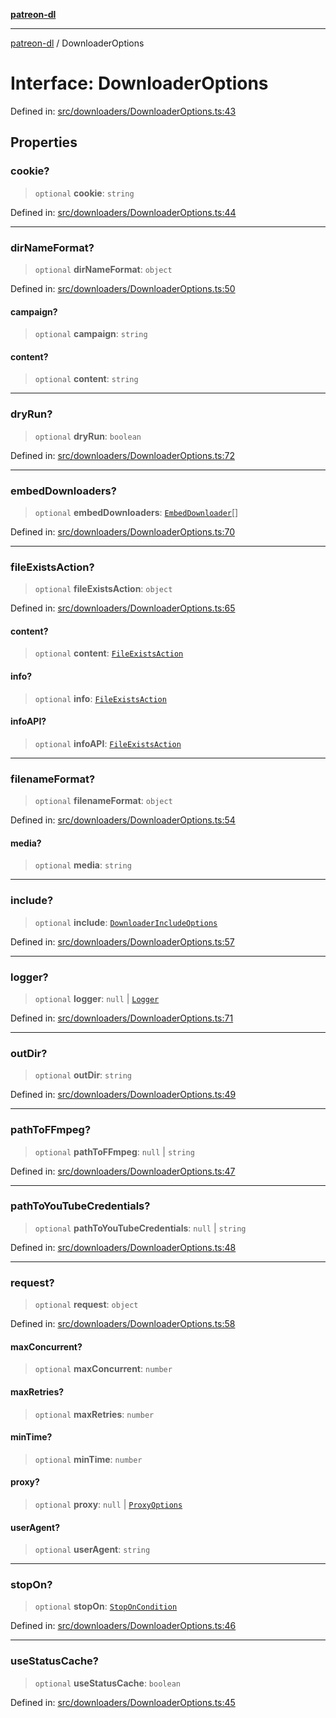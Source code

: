[**patreon-dl**](../README.md)

***

[patreon-dl](../README.md) / DownloaderOptions

# Interface: DownloaderOptions

Defined in: [src/downloaders/DownloaderOptions.ts:43](https://github.com/patrickkfkan/patreon-dl/blob/13dcc2ff5398507f6088673ed657c12686142841/src/downloaders/DownloaderOptions.ts#L43)

## Properties

### cookie?

> `optional` **cookie**: `string`

Defined in: [src/downloaders/DownloaderOptions.ts:44](https://github.com/patrickkfkan/patreon-dl/blob/13dcc2ff5398507f6088673ed657c12686142841/src/downloaders/DownloaderOptions.ts#L44)

***

### dirNameFormat?

> `optional` **dirNameFormat**: `object`

Defined in: [src/downloaders/DownloaderOptions.ts:50](https://github.com/patrickkfkan/patreon-dl/blob/13dcc2ff5398507f6088673ed657c12686142841/src/downloaders/DownloaderOptions.ts#L50)

#### campaign?

> `optional` **campaign**: `string`

#### content?

> `optional` **content**: `string`

***

### dryRun?

> `optional` **dryRun**: `boolean`

Defined in: [src/downloaders/DownloaderOptions.ts:72](https://github.com/patrickkfkan/patreon-dl/blob/13dcc2ff5398507f6088673ed657c12686142841/src/downloaders/DownloaderOptions.ts#L72)

***

### embedDownloaders?

> `optional` **embedDownloaders**: [`EmbedDownloader`](EmbedDownloader.md)[]

Defined in: [src/downloaders/DownloaderOptions.ts:70](https://github.com/patrickkfkan/patreon-dl/blob/13dcc2ff5398507f6088673ed657c12686142841/src/downloaders/DownloaderOptions.ts#L70)

***

### fileExistsAction?

> `optional` **fileExistsAction**: `object`

Defined in: [src/downloaders/DownloaderOptions.ts:65](https://github.com/patrickkfkan/patreon-dl/blob/13dcc2ff5398507f6088673ed657c12686142841/src/downloaders/DownloaderOptions.ts#L65)

#### content?

> `optional` **content**: [`FileExistsAction`](../type-aliases/FileExistsAction.md)

#### info?

> `optional` **info**: [`FileExistsAction`](../type-aliases/FileExistsAction.md)

#### infoAPI?

> `optional` **infoAPI**: [`FileExistsAction`](../type-aliases/FileExistsAction.md)

***

### filenameFormat?

> `optional` **filenameFormat**: `object`

Defined in: [src/downloaders/DownloaderOptions.ts:54](https://github.com/patrickkfkan/patreon-dl/blob/13dcc2ff5398507f6088673ed657c12686142841/src/downloaders/DownloaderOptions.ts#L54)

#### media?

> `optional` **media**: `string`

***

### include?

> `optional` **include**: [`DownloaderIncludeOptions`](DownloaderIncludeOptions.md)

Defined in: [src/downloaders/DownloaderOptions.ts:57](https://github.com/patrickkfkan/patreon-dl/blob/13dcc2ff5398507f6088673ed657c12686142841/src/downloaders/DownloaderOptions.ts#L57)

***

### logger?

> `optional` **logger**: `null` \| [`Logger`](../classes/Logger.md)

Defined in: [src/downloaders/DownloaderOptions.ts:71](https://github.com/patrickkfkan/patreon-dl/blob/13dcc2ff5398507f6088673ed657c12686142841/src/downloaders/DownloaderOptions.ts#L71)

***

### outDir?

> `optional` **outDir**: `string`

Defined in: [src/downloaders/DownloaderOptions.ts:49](https://github.com/patrickkfkan/patreon-dl/blob/13dcc2ff5398507f6088673ed657c12686142841/src/downloaders/DownloaderOptions.ts#L49)

***

### pathToFFmpeg?

> `optional` **pathToFFmpeg**: `null` \| `string`

Defined in: [src/downloaders/DownloaderOptions.ts:47](https://github.com/patrickkfkan/patreon-dl/blob/13dcc2ff5398507f6088673ed657c12686142841/src/downloaders/DownloaderOptions.ts#L47)

***

### pathToYouTubeCredentials?

> `optional` **pathToYouTubeCredentials**: `null` \| `string`

Defined in: [src/downloaders/DownloaderOptions.ts:48](https://github.com/patrickkfkan/patreon-dl/blob/13dcc2ff5398507f6088673ed657c12686142841/src/downloaders/DownloaderOptions.ts#L48)

***

### request?

> `optional` **request**: `object`

Defined in: [src/downloaders/DownloaderOptions.ts:58](https://github.com/patrickkfkan/patreon-dl/blob/13dcc2ff5398507f6088673ed657c12686142841/src/downloaders/DownloaderOptions.ts#L58)

#### maxConcurrent?

> `optional` **maxConcurrent**: `number`

#### maxRetries?

> `optional` **maxRetries**: `number`

#### minTime?

> `optional` **minTime**: `number`

#### proxy?

> `optional` **proxy**: `null` \| [`ProxyOptions`](ProxyOptions.md)

#### userAgent?

> `optional` **userAgent**: `string`

***

### stopOn?

> `optional` **stopOn**: [`StopOnCondition`](../type-aliases/StopOnCondition.md)

Defined in: [src/downloaders/DownloaderOptions.ts:46](https://github.com/patrickkfkan/patreon-dl/blob/13dcc2ff5398507f6088673ed657c12686142841/src/downloaders/DownloaderOptions.ts#L46)

***

### useStatusCache?

> `optional` **useStatusCache**: `boolean`

Defined in: [src/downloaders/DownloaderOptions.ts:45](https://github.com/patrickkfkan/patreon-dl/blob/13dcc2ff5398507f6088673ed657c12686142841/src/downloaders/DownloaderOptions.ts#L45)
